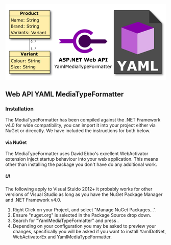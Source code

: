 ![Web API YAML MediaTypeFormatter](artefacts/logo.png)

## Web API YAML MediaTypeFormatter

### Installation
The MediaTypeFormatter has been compiled against the .NET Framework v4.0 for wide compatibility, you can import it into your project either via NuGet or direcctly.  We have included the instructions for both below.

#### via NuGet
The MediaTypeFormatter uses David Ebbo's excellent WebActivator extension inject startup behaviour into your web application.  This means other than installing the package you don't have do any additional work.

##### UI
The following apply to Visual Stuido 2012+ it probably works for other versions of Visual Studio as long as you have the NuGet Package Manager and .NET Framework v4.0.

 1. Right Click on your Project, and select "Manage NuGet Packages...".
 2. Ensure "nuget.org" is selected in the Package Source drop down.
 3. Search for "YamlMediaTypeFormatter" and press <Enter>.
 4. Depending on your configuration you may be asked to preview your changes, specifically you will be asked if you want to install YamlDotNet, WebActivatorEx and YamlMediaTypeFormatter. 